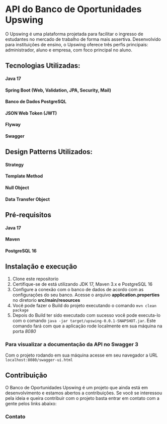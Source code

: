 # API do Banco de Oportunidades Upswing
O Upswing é uma plataforma projetada para facilitar o ingresso de estudantes no mercado de trabalho de forma mais assertiva. Desenvolvido para instituições de ensino, o Upswing oferece três perfis principais: administrador, aluno e empresa, com foco principal no aluno.

## Tecnologias Utilizadas:
#### Java 17
#### Spring Boot (Web, Validation, JPA, Security, Mail)
#### Banco de Dados PostgreSQL
#### JSON Web Token (JWT)
#### Flyway
#### Swagger

## Design Patterns Utilizados:
#### Strategy
#### Template Method
#### Null Object
#### Data Transfer Object

## Pré-requisitos
#### Java 17
#### Maven
#### PostgreSQL 16

## Instalação e execução
1. Clone este repositorio
2. Certifique-se de está utilizando JDK 17, Maven 3.x e PostgreSQL 16
3. Configure a conexão com o banco de dados de acordo com as configurações do seu banco. Acesse o arquivo **application.properties** no diretorio **src/main/resources**
4. Você pode fazer o Build do projeto executando o comando `mvn clean package`
5. Depois do Build ter sido executado com sucesso você pode executa-lo com o comando `java -jar target/upswing-0.0.1-SNAPSHOT.jar`. Este comando fará com que a aplicação rode localmente em sua máquina na porta *8080*

### Para visualizar a documentação da API no Swagger 3
Com o projeto rodando em sua máquina acesse em seu navegador a URL `localhost:8080/swagger-ui.html`

## Contribuição
O Banco de Oportunidades Upswing é um projeto que ainda está em desenvolvimento e estamos abertos a contribuições. Se você se interessou pela ideia e queira contribuir com o projeto basta entrar em contato com a gente pelos links abaixo:

### Contato
